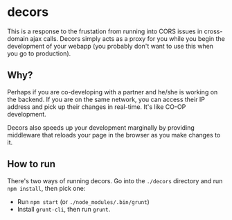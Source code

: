 # decors

This is a response to the frustation from running into CORS issues in cross-domain ajax calls. Decors simply acts as a proxy for you while you begin the development of your webapp (you probably don't want to use this when you go to production).

## Why?

Perhaps if you are co-developing with a partner and he/she is working on the backend. If you are on the same network, you can access their IP address and pick up their changes in real-time. It's like CO-OP development.

Decors also speeds up your development marginally by providing middleware that reloads your page in the browser as you make changes to it.

## How to run

There's two ways of running decors. Go into the `./decors` directory and run `npm install`, then pick one:

 * Run `npm start` (or `./node_modules/.bin/grunt`)
 * Install `grunt-cli`, then run `grunt`.
